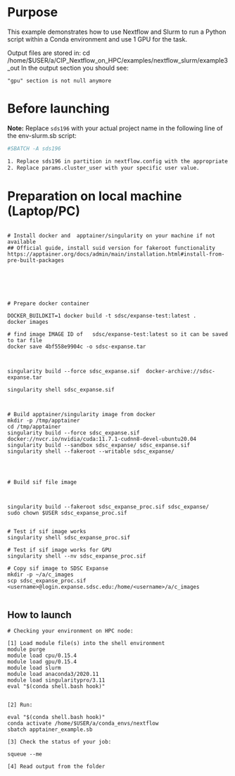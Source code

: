 # Purpose

This example demonstrates how to use Nextflow and Slurm to run a Python script within a Conda environment and use 1 GPU for the task.

Output files are stored in:  cd /home/$USER/a/CIP_Nextflow_on_HPC/examples/nextflow_slurm/example3_out
In the output section you should see:

```
"gpu" section is not null anymore
```


# Before launching


**Note:** Replace `sds196` with your actual project name in the following line of the env-slurm.sb script:
```bash
#SBATCH -A sds196

1. Replace sds196 in partition in nextflow.config with the appropriate value for your  access configuration.
2. Replace params.cluster_user with your specific user value.

```


# Preparation on local machine (Laptop/PC)

```

# Install docker and  apptainer/singularity on your machine if not available
## Official guide, install suid version for fakeroot functionality
https://apptainer.org/docs/admin/main/installation.html#install-from-pre-built-packages






# Prepare docker container

DOCKER_BUILDKIT=1 docker build -t sdsc/expanse-test:latest . 
docker images

# find image IMAGE ID of   sdsc/expanse-test:latest so it can be saved to tar file
docker save 4bf558e9904c -o sdsc-expanse.tar 



singularity build --force sdsc_expanse.sif  docker-archive://sdsc-expanse.tar

singularity shell sdsc_expanse.sif



# Build apptainer/singularity image from docker
mkdir -p /tmp/apptainer
cd /tmp/apptainer
singularity build --force sdsc_expanse.sif  docker://nvcr.io/nvidia/cuda:11.7.1-cudnn8-devel-ubuntu20.04
singularity build --sandbox sdsc_expanse/ sdsc_expanse.sif 
singularity shell --fakeroot --writable sdsc_expanse/




# Build sif file image



singularity build --fakeroot sdsc_expanse_proc.sif sdsc_expanse/
sudo chown $USER sdsc_expanse_proc.sif


# Test if sif image works 
singularity shell sdsc_expanse_proc.sif

# Test if sif image works for GPU
singularity shell --nv sdsc_expanse_proc.sif

# Copy sif image to SDSC Expanse
mkdir -p ~/a/c_images
scp sdsc_expanse_proc.sif  <username>@login.expanse.sdsc.edu:/home/<username>/a/c_images


```



## How to launch 

```
# Checking your environment on HPC node:

[1] Load module file(s) into the shell environment
module purge
module load cpu/0.15.4
module load gpu/0.15.4
module load slurm
module load anaconda3/2020.11
module load singularitypro/3.11
eval "$(conda shell.bash hook)"


[2] Run:

eval "$(conda shell.bash hook)"
conda activate /home/$USER/a/conda_envs/nextflow
sbatch apptainer_example.sb

[3] Check the status of your job:

squeue --me

[4] Read output from the folder


```
